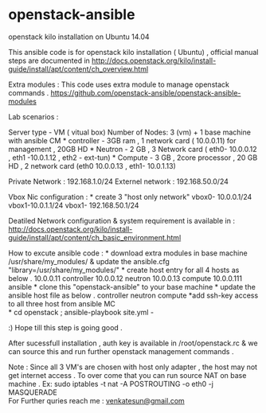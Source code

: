 # openstack-ansible
openstack kilo installation on Ubuntu 14.04 

This ansible code is for openstack kilo installation ( Ubuntu)  , official manual steps are documented in http://docs.openstack.org/kilo/install-guide/install/apt/content/ch_overview.html

Extra modules :  This code uses extra module to manage openstack commands . https://github.com/openstack-ansible/openstack-ansible-modules

Lab scenarios :

Server type - VM ( vitual box)
Number of Nodes: 3 (vm) + 1 base machine  with ansible CM
    * controller - 3GB ram , 1 network card ( 10.0.0.11) for management , 20GB HD 
    * Neutron - 2 GB , 3 Network card ( eth0- 10.0.0.12 , eth1 -10.0.1.12 , eth2 - ext-tun)
    * Compute - 3 GB , 2core processor , 20 GB HD , 2 network card (eth0 10.0.0.13 , eth1- 10.0.1.13)
    
Private Network : 192.168.1.0/24
Externel network : 192.168.50.0/24 

Vbox Nic configuration :
     * create 3 "host only network" vbox0- 10.0.0.1/24  vbox1-10.0.1.1/24  vbox1- 192.168.50.1/24
     
Deatiled Network configuration & system requirement  is available in :  http://docs.openstack.org/kilo/install-guide/install/apt/content/ch_basic_environment.html

How to excute ansible code :
     * download extra modules in base machine /usr/share/my_modules/ & update the ansible.cfg  "library=/usr/share/my_modules/"
     * create host entry for all 4 hosts as below .
             10.0.0.11      	controller
             10.0.0.12       neutron
             10.0.0.13       compute
             10.0.0.111     ansible
      * clone this "openstack-ansible" to your base machine 
      * update the ansible host file as below .
              controller
              neutron
              compute 
      *add ssh-key access to all three host from ansible MC        
      * cd openstack ; ansible-playbook  site.yml  -
      
:) Hope till this step is going good .

After sucessfull  installation , auth key is available in /root/openstack.rc  & we can source this and run further openstack management commands .

Note :
   Since all 3 VM's are chosen with host only adapter , the host may not get internet access . To over come  that you can run source NAT on base machine .
   Ex: sudo iptables -t nat -A POSTROUTING -o eth0 -j MASQUERADE  
   For Further quries reach me : venkatesun@gmail.com



